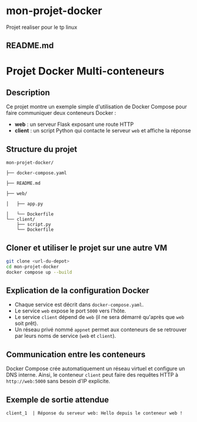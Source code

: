 # mon-projet-docker
Projet realiser pour le tp linux


## README.md

# Projet Docker Multi-conteneurs

## Description
Ce projet montre un exemple simple d'utilisation de Docker Compose pour faire communiquer deux conteneurs Docker :

- **web** : un serveur Flask exposant une route HTTP
- **client** : un script Python qui contacte le serveur `web` et affiche la réponse

## Structure du projet
```
mon-projet-docker/

├── docker-compose.yaml

├── README.md

├── web/

│   ├── app.py

│   └── Dockerfile
└── client/
    ├── script.py
    └── Dockerfile
```

## Cloner et utiliser le projet sur une autre VM

```bash
git clone <url-du-depot>
cd mon-projet-docker
docker compose up --build
```

## Explication de la configuration Docker
- Chaque service est décrit dans `docker-compose.yaml`.
- Le service `web` expose le port `5000` vers l'hôte.
- Le service `client` dépend de `web` (il ne sera démarré qu'après que `web` soit prêt).
- Un réseau privé nommé `appnet` permet aux conteneurs de se retrouver par leurs noms de service (`web` et `client`).

## Communication entre les conteneurs

Docker Compose crée automatiquement un réseau virtuel et configure un DNS interne. Ainsi, le conteneur `client` peut faire des requêtes HTTP à `http://web:5000` sans besoin d'IP explicite.

## Exemple de sortie attendue
```
client_1  | Réponse du serveur web: Hello depuis le conteneur web !
```
